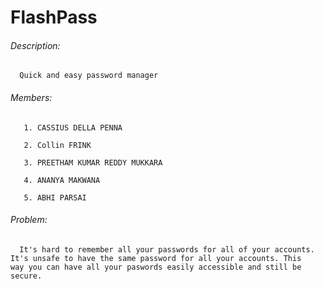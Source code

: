 # FlashPass

###### Description: 

      Quick and easy password manager

###### Members: 
      
       1. CASSIUS DELLA PENNA
       
       2. Collin FRINK
       
       3. PREETHAM KUMAR REDDY MUKKARA
       
       4. ANANYA MAKWANA
       
       5. ABHI PARSAI 

###### Problem: 

      It's hard to remember all your passwords for all of your accounts. It's unsafe to have the same password for all your accounts. This       way you can have all your paswords easily accessible and still be secure.
